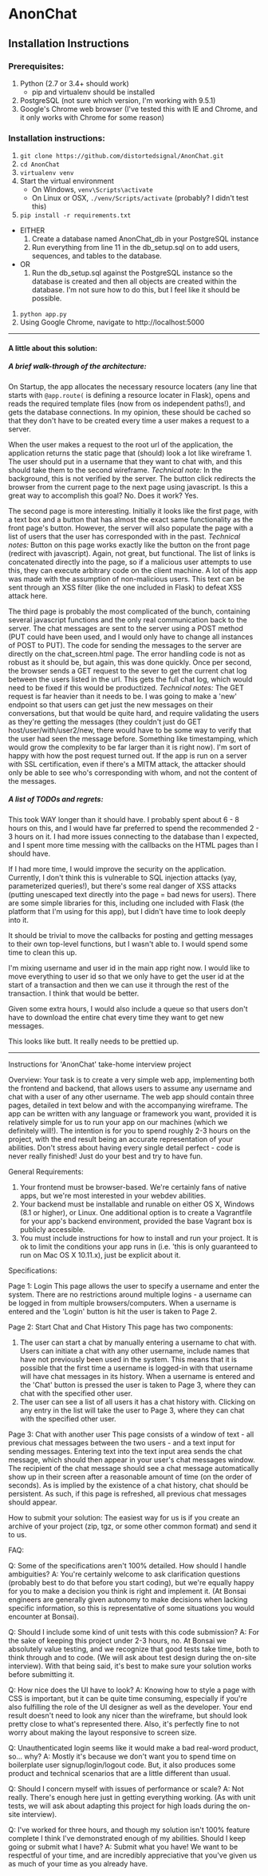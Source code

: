 AnonChat
========

Installation Instructions
-------------------------

### Prerequisites:
1. Python (2.7 or 3.4+ should work)
   * pip and virtualenv should be installed
1. PostgreSQL (not sure which version, I'm working with 9.5.1)
1. Google's Chrome web browser (I've tested this with IE and Chrome, and it only works with Chrome for some reason)

### Installation instructions:
1. `git clone https://github.com/distortedsignal/AnonChat.git`
1. `cd AnonChat`
1. `virtualenv venv`
1. Start the virtual environment
   * On Windows, `venv\Scripts\activate`
   * On Linux or OSX, `./venv/Scripts/activate` (probably? I didn't test this)
1. `pip install -r requirements.txt`
* EITHER
   1. Create a database named AnonChat_db in your PostgreSQL instance
   2. Run everything from line 11 in the db_setup.sql on to add users, sequences, and tables to the database.
* OR
   1. Run the db_setup.sql against the PostgreSQL instance so the database is created and then all objects are created within the database. I'm not sure how to do this, but I feel like it should be possible.
1. `python app.py`
1. Using Google Chrome, navigate to http://localhost:5000

------------

#### A little about this solution:

##### A brief walk-through of the architecture:

On Startup, the app allocates the necessary resource locaters (any line that starts with `@app.route(` is defining a resource locater in Flask), opens and reads the required template files (now from os independent paths!), and gets the database connections. In my opinion, these should be cached so that they don't have to be created every time a user makes a request to a server.

When the user makes a request to the root url of the application, the application returns the static page that (should) look a lot like wireframe 1. The user should put in a username that they want to chat with, and this should take them to the second wireframe. *Technical note:* In the background, this is not verified by the server. The button click redirects the browser from the current page to the next page using javascript. Is this a great way to accomplish this goal? No. Does it work? Yes.

The second page is more interesting. Initially it looks like the first page, with a text box and a button that has almost the exact same functionality as the front page's button. However, the server will also populate the page with a list of users that the user has corresponded with in the past. *Technical notes:* Button on this page works exactly like the button on the front page (redirect with javascript). Again, not great, but functional. The list of links is concatenated directly into the page, so if a malicious user attempts to use this, they can execute arbitrary code on the client machine. A lot of this app was made with the assumption of non-malicious users. This text can be sent through an XSS filter (like the one included in Flask) to defeat XSS attack here.

The third page is probably the most complicated of the bunch, containing several javascript functions and the only real communication back to the server. The chat messages are sent to the server using a POST method (PUT could have been used, and I would only have to change all instances of POST to PUT). The code for sending the messages to the server are directly on the chat_screen.html page. The error handling code is not as robust as it should be, but again, this was done quickly. Once per second, the browser sends a GET request to the sever to get the current chat log between the users listed in the url. This gets the full chat log, which would need to be fixed if this would be productized. *Technical notes:* The GET request is far heavier than it needs to be. I was going to make a 'new' endpoint so that users can get just the new messages on their conversations, but that would be quite hard, and require validating the users as they're getting the messages (they couldn't just do GET host/user/with/user2/new, there would have to be some way to verify that the user had seen the message before. Something like timestamping, which would grow the complexity to be far larger than it is right now). I'm sort of happy with how the post request turned out. If the app is run on a server with SSL certification, even if there's a MITM attack, the attacker should only be able to see who's corresponding with whom, and not the content of the messages.

##### A list of TODOs and regrets:

This took WAY longer than it should have. I probably spent about 6 - 8 hours on this, and I would have far preferred to spend the recommended 2 - 3 hours on it. I had more issues connecting to the database than I expected, and I spent more time messing with the callbacks on the HTML pages than I should have.

If I had more time, I would improve the security on the application. Currently, I don't think this is vulnerable to SQL injection attacks (yay, parameterized queries!), but there's some real danger of XSS attacks (putting unescaped text directly into the page = bad news for users). There are some simple libraries for this, including one included with Flask (the platform that I'm using for this app), but I didn't have time to look deeply into it.

It should be trivial to move the callbacks for posting and getting messages to their own top-level functions, but I wasn't able to. I would spend some time to clean this up.

I'm mixing username and user id in the main app right now. I would like to move everything to user id so that we only have to get the user id at the start of a transaction and then we can use it through the rest of the transaction. I think that would be better.

Given some extra hours, I would also include a queue so that users don't have to download the entire chat every time they want to get new messages.

This looks like butt. It really needs to be prettied up.

------------

Instructions for 'AnonChat' take-home interview project

Overview:
Your task is to create a very simple web app, implementing both the frontend
and backend, that allows users to assume any username and chat with a user
of any other username. The web app should contain three pages, detailed in
text below and with the accompanying wireframe. The app can be written with
any language or framework you want, provided it is relatively simple for us
to run your app on our machines (which we definitely will!). The intention is
for you to spend roughly 2-3 hours on the project, with the end result being
an accurate representation of your abilities. Don't stress about having every
single detail perfect - code is never really finished! Just do your best and
try to have fun.

General Requirements:

1. Your frontend must be browser-based. We're certainly fans of native apps,
   but we're most interested in your webdev abilities.
2. Your backend must be installable and runable on either OS X, Windows (8.1
   or higher), or Linux. One additional option is to create a Vagrantfile for
   your app's backend environment, provided the base Vagrant box is publicly
   accessible.
3. You must include instructions for how to install and run your project. It
   is ok to limit the conditions your app runs in (i.e. 'this is only
   guaranteed to run on Mac OS X 10.11.x), just be explicit about it.


Specifications:

Page 1: Login
This page allows the user to specify a username and enter the system. There
are no restrictions around multiple logins - a username can be logged in
from multiple browsers/computers.  When a username is entered and the 'Login'
button is hit the user is taken to Page 2.

Page 2: Start Chat and Chat History
This page has two components:
1. The user can start a chat by manually entering a username to chat with.
   Users can initiate a chat with any other username, include names that
   have not previously been used in the system. This means that it is possible
   that the first time a username is logged-in with that username will have
   chat messages in its history. When a username is entered and the 'Chat'
   button is pressed the user is taken to Page 3, where they can chat with
   the specified other user.
2. The user can see a list of all users it has a chat history with. Clicking
   on any entry in the list will take the user to Page 3, where they can chat
   with the specified other user.

Page 3: Chat with another user
This page consists of a window of text - all previous chat messages between
the two users - and a text input for sending messages. Entering text into
the text input area sends the chat message, which should then appear in your
user's chat messages window. The recipient of the chat message should see
a chat message automatically show up in their screen after a reasonable amount
of time (on the order of seconds).
As is implied by the existence of a chat history, chat should be persistent.
As such, if this page is refreshed, all previous chat messages should appear.

How to submit your solution:
The easiest way for us is if you create an archive of your project (zip, tgz,
or some other common format) and send it to us.

FAQ:

Q: Some of the specifications aren't 100% detailed. How should I handle
   ambiguities?
A: You're certainly welcome to ask clarification questions (probably best
   to do that before you start coding), but we're equally happy for you to
   make a decision you think is right and implement it. (At Bonsai engineers
   are generally given autonomy to make decisions when lacking specific
   information, so this is representative of some situations you would
   encounter at Bonsai).

Q: Should I include some kind of unit tests with this code submission?
A: For the sake of keeping this project under 2-3 hours, no. At Bonsai we
   absolutely value testing, and we recognize that good tests take time,
   both to think through and to code. (We will ask about test design during
   the on-site interview). With that being said, it's best to make sure
   your solution works before submitting it.

Q: How nice does the UI have to look?
A: Knowing how to style a page with CSS is important, but it can be quite time
   consuming, especially if you're also fulfilling the role of the UI designer
   as well as the developer. Your end result doesn't need to look any nicer
   than the wireframe, but should look pretty close to what's represented
   there. Also, it's perfectly fine to not worry about making the layout
   responsive to screen size.

Q: Unauthenticated login seems like it would make a bad real-word product,
   so... why?
A: Mostly it's because we don't want you to spend time on boilerplate user
   signup/login/logout code. But, it also produces some product and technical
   scenarios that are a little different than usual.

Q: Should I concern myself with issues of performance or scale?
A: Not really. There's enough here just in getting everything working. (As
   with unit tests, we will ask about adapting this project for high loads
   during the on-site interview).

Q: I've worked for three hours, and though my solution isn't 100% feature
   complete I think I've demonstrated enough of my abilities. Should I
   keep going or submit what I have?
A: Submit what you have! We want to be respectful of your time, and are
   incredibly appreciative that you've given us as much of your time as you
   already have.
